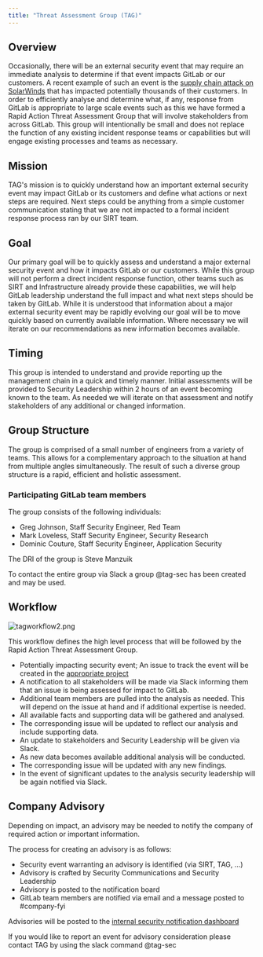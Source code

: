 ```yaml
---
title: "Threat Assessment Group (TAG)"
---
```


## Overview

Occasionally, there will be an external security event that may require an immediate analysis to determine if that event impacts GitLab or our customers. A recent example of such an event is the [supply chain attack on SolarWinds](https://www.bleepingcomputer.com/news/security/the-solarwinds-cyberattack-the-hack-the-victims-and-what-we-know/) that has impacted potentially thousands of their customers. In order to efficiently analyse and determine what, if any, response from GitLab is appropriate to large scale events such as this we have formed a Rapid Action Threat Assessment Group that will involve stakeholders from across GitLab. This group will intentionally be small and does not replace the function of any existing incident response teams or capabilities but will engage existing processes and teams as necessary.

## Mission

TAG's mission is to quickly understand how an important external security event may impact GitLab or its customers and define what actions or next steps are required. Next steps could be anything from a simple customer communication stating that we are not impacted to a formal incident response process ran by our SIRT team.

## Goal

Our primary goal will be to quickly assess and understand a major external security event and how it impacts GitLab or our customers. While this group will not perform a direct incident response function, other teams such as SIRT and Infrastructure already provide these capabilities, we will help GitLab leadership understand the full impact and what next steps should be taken by GitLab. While it is understood that information about a major external security event may be rapidly evolving our goal will be to move quickly based on currently available information. Where necessary we will iterate on our recommendations as new information becomes available.

## Timing

This group is intended to understand and provide reporting up the management chain in a quick and timely manner. Initial assessments will be provided to Security Leadership within 2 hours of an event becoming known to the team. As needed we will iterate on that assessment and notify stakeholders of any additional or changed information.

## Group Structure

The group is comprised of a small number of engineers from a variety of teams. This allows for a complementary approach to the situation at hand from multiple angles simultaneously. The result of such a diverse group structure is a rapid, efficient and holistic assessment.

### Participating GitLab team members

The group consists of the following individuals:

- Greg Johnson, Staff Security Engineer, Red Team
- Mark Loveless, Staff Security Engineer, Security Research
- Dominic Couture, Staff Security Engineer, Application Security

The DRI of the group is Steve Manzuik

To contact the entire group via Slack a group @tag-sec has been created and may be used.

## Workflow

![tagworkflow2.png](../tagworkflow2.png)

This workflow defines the high level process that will be followed by the Rapid Action Threat Assessment Group.

- Potentially impacting security event; An issue to track the event will be created in the [appropriate project](https://gitlab.com/gitlab-com/gl-security/threat-assessment-group)
- A notification to all stakeholders will be made via Slack informing them that an issue is being assessed for impact to GitLab.
- Additional team members are pulled into the analysis as needed. This will depend on the issue at hand and if additional expertise is needed.
- All available facts and supporting data will be gathered and analysed.
- The corresponding issue will be updated to reflect our analysis and include supporting data.
- An update to stakeholders and Security Leadership will be given via Slack.
- As new data becomes available additional analysis will be conducted.
- The corresponding issue will be updated with any new findings.
- In the event of significant updates to the analysis security leadership will be again notified via Slack.

## Company Advisory

Depending on impact, an advisory may be needed to notify the company of required action or important information.

The process for creating an advisory is as follows:

- Security event warranting an advisory is identified (via SIRT, TAG, …)
- Advisory is crafted by Security Communications and Security Leadership
- Advisory is posted to the notification board
- GitLab team members are notified via email and a message posted to #company-fyi

Advisories will be posted to the [internal security notification dashboard](https://gitlab.com/gitlab-com/gl-security/internal-security-notification-dashboard/-/wikis/*Dashboard:-GitLab-Internal-Security-Notifications*)

If you would like to report an event for advisory consideration please contact TAG by using the slack command @tag-sec
